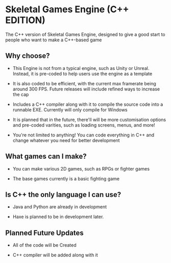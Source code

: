 # Skeletal Games Engine (C++ EDITION)
The C++ version of Skeletal Games Engine, designed to give a good start to people who want to make a C++-based game

## Why choose?
* This Engine is not from a typical engine, such as Unity or Unreal. Instead, it is pre-coded to help users use the engine as a template

* It is also coded to be efficient, with the current max framerate being around 300 FPS. Future releases will include refined ways to increase the cap

* Includes a C++ compiler along with it to compile the source code into a runnable EXE. Currently will only compile for Windows

* It is planned that in the future, there'll will be more customisation options and pre-coded varities, such as loading screens, menus, and more!

* You're not limited to anything! You can code everything in C++ and change whatever you need for better development

## What games can I make?
* You can make various 2D games, such as RPGs or fighter games

* The base games currently is a basic fighting game

## Is C++ the only language I can use?
* Java and Python are already in development

* Haxe is planned to be in development later.

## Planned Future Updates
* All of the code will be Created

* C++ compiler will be added along with it
